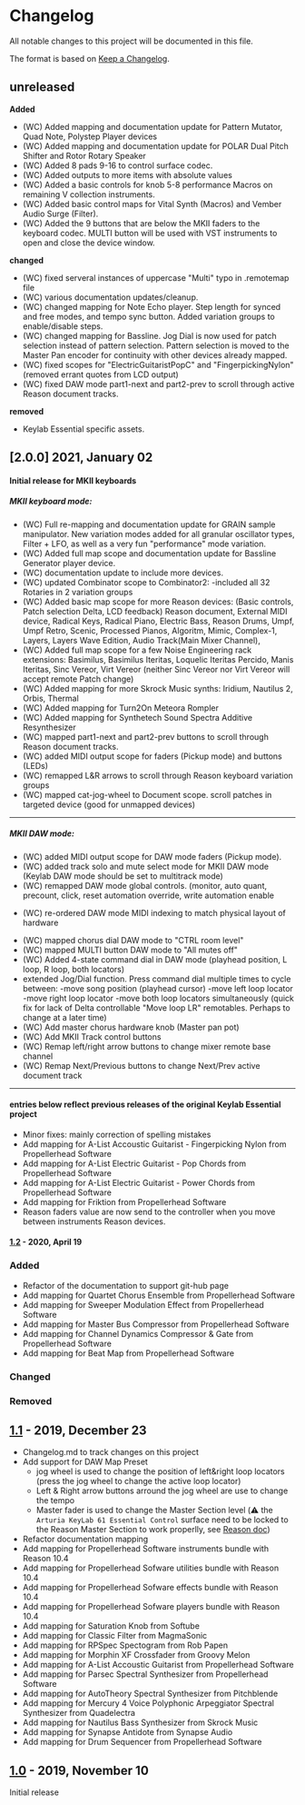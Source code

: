 # Changelog

All notable changes to this project will be documented in this file.

The format is based on [Keep a Changelog](https://keepachangelog.com/en/1.0.0/).

## unreleased

**Added**
* (WC) Added mapping and documentation update for Pattern Mutator, Quad Note, Polystep Player devices
* (WC) Added mapping and documentation update for POLAR Dual Pitch Shifter and Rotor Rotary Speaker
* (WC) Added 8 pads 9-16 to control surface codec.
* (WC) Added outputs to more items with absolute values
* (WC) Added a basic controls for knob 5-8 performance Macros on remaining V collection instruments.
* (WC) Added basic control maps for Vital Synth (Macros) and Vember Audio Surge (Filter).
* (WC) Added the 9 buttons that are below the MKII faders to the keyboard codec. MULTI button will be used with VST instruments to open and close the device window.

**changed**

* (WC) fixed serveral instances of uppercase "Multi" typo in .remotemap file
* (WC) various documentation updates/cleanup.
* (WC) changed mapping for Note Echo player. Step length for synced and free modes, and tempo sync button. Added variation groups to enable/disable steps.
* (WC) changed mapping for Bassline. Jog Dial is now used for patch selection instead of pattern selection. Pattern selection is moved to the Master Pan encoder for continuity with other devices already mapped.
* (WC) fixed scopes for "ElectricGuitaristPopC" and "FingerpickingNylon" (removed errant quotes from LCD output)
* (WC) fixed DAW mode part1-next and part2-prev to scroll through active Reason document tracks.

**removed**

* Keylab Essential specific assets.

## [2.0.0] 2021, January 02
#### Initial release for MKII keyboards

##### MKII keyboard mode:
* (WC) Full re-mapping and documentation update for GRAIN sample manipulator. New variation modes added for all granular oscillator types, Filter + LFO, as well as a very fun "performance" mode variation.
* (WC) Added full map scope and documentation update for Bassline Generator player device.
* (WC) documentation update to include more devices.
* (WC) updated Combinator scope to Combinator2:
	-included all 32 Rotaries in 2 variation groups
* (WC) Added basic map scope for more Reason devices:
	(Basic controls, Patch selection Delta, LCD feedback)
 		Reason document, External MIDI device, Radical Keys, Radical Piano, Electric Bass, Reason Drums, Umpf, Umpf Retro, Scenic, Processed Pianos, Algoritm, Mimic, Complex-1, Layers, Layers Wave Edition, Audio Track(Main Mixer Channel),
* (WC) Added full map scope for a few Noise Engineering rack extensions:
		Basimilus, Basimilus Iteritas, Loquelic Iteritas Percido, Manis Iteritas, Sinc Vereor, Virt Vereor
		(neither Sinc Vereor nor Virt Vereor will accept remote Patch change)
* (WC) Added mapping for more Skrock Music synths:
		Iridium, Nautilus 2, Orbis, Thermal
* (WC) Added mapping for Turn2On Meteora Rompler
* (WC) Added mapping for Synthetech Sound Spectra Additive Resynthesizer
* (WC) mapped part1-next and part2-prev buttons to scroll through Reason document tracks.
* (WC) added MIDI output scope for faders (Pickup mode) and buttons (LEDs)
* (WC) remapped L&R arrows to scroll through Reason keyboard variation groups
* (WC) mapped cat-jog-wheel to Document scope. scroll patches in targeted device (good for unmapped devices)

-----
##### MKII DAW mode:
* (WC) added MIDI output scope for DAW mode faders (Pickup mode).
* (WC) added track solo and mute select mode for MKII DAW mode (Keylab DAW mode should be set to multitrack mode)
* (WC) remapped DAW mode global controls. (monitor, auto quant, precount, click, reset automation override, write automation enable
+ (WC) re-ordered DAW mode MIDI indexing to match physical layout of hardware
* (WC) mapped chorus dial DAW mode to "CTRL room level"
* (WC) mapped MULTI button DAW mode to "All mutes off"
* (WC) Added 4-state command dial in DAW mode (playhead position, L loop, R loop, both locators)
* 	extended Jog/Dial function. Press command dial multiple times to cycle between:
		-move song position (playhead cursor)
		-move left loop locator
		-move right loop locator
		-move both loop locators simultaneously (quick fix for lack of Delta controllable "Move loop LR" remotables. Perhaps to change at a later time)
* (WC) Add master chorus hardware knob (Master pan pot)
* (WC) Add MKII Track control buttons
* (WC) Remap left/right arrow buttons to change mixer remote base channel
* (WC) Remap Next/Previous buttons to change Next/Prev active document track



---------------------------------------------------------------------------
#### entries below reflect previous releases of the original Keylab Essential project

* Minor fixes: mainly correction of spelling mistakes
* Add mapping for A-List Accoustic Guitarist - Fingerpicking Nylon from Propellerhead Software
* Add mapping for A-List Electric Guitarist - Pop Chords from Propellerhead Software
* Add mapping for A-List Electric Guitarist - Power Chords from Propellerhead Software
* Add mapping for Friktion from Propellerhead Software
* Reason faders value are now send to the controller when you move between instruments Reason devices.


#### [1.2] - 2020, April 19

### Added

* Refactor of the documentation to support git-hub page
* Add mapping for Quartet Chorus Ensemble from Propellerhead Software
* Add mapping for Sweeper Modulation Effect from Propellerhead Software
* Add mapping for Master Bus Compressor from Propellerhead Software
* Add mapping for Channel Dynamics Compressor & Gate from Propellerhead Software
* Add mapping for Beat Map from Propellerhead Software

### Changed

### Removed

## [1.1] - 2019, December 23

* Changelog.md to track changes on this project
* Add support for DAW Map Preset
  * jog wheel is used to change the position of left&right loop locators (press the jog wheel to change the active loop locator)  
  * Left & Right arrow buttons arround the jog wheel are use to change the tempo
  * Master fader is used to change the Master Section level (:warning: the `Arturia KeyLab 61 Essential Control` surface need to be locked to the Reason Master Section to work properlly, see [Reason doc](http://docs.propellerheads.se/reason10/wwhelp/wwhimpl/js/html/wwhelp.htm#context=EngOpManProjectPro&topic=PreferencesControlSurface))
* Refactor documentation mapping
* Add mapping for Propellerhead Software instruments bundle with Reason 10.4
* Add mapping for Propellerhead Sofware utilities bundle with Reason 10.4
* Add mapping for Propellerhead Sofware effects bundle with Reason 10.4
* Add mapping for Propellerhead Sofware players bundle with Reason 10.4
* Add mapping for Saturation Knob from Softube
* Add mapping for Classic Filter from MagmaSonic
* Add mapping for RPSpec Spectogram from Rob Papen
* Add mapping for Morphin XF Crossfader from Groovy Melon
* Add mapping for A-List Accoustic Guitarist from Propellerhead Software
* Add mapping for Parsec Spectral Synthesizer from Propellerhead Software
* Add mapping for AutoTheory Spectral Synthesizer from Pitchblende
* Add mapping for Mercury 4 Voice Polyphonic Arpeggiator Spectral Synthesizer from Quadelectra
* Add mapping for Nautilus Bass Synthesizer from Skrock Music
* Add mapping for Synapse Antidote from Synapse Audio
* Add mapping for Drum Sequencer from Propellerhead Software

## [1.0] - 2019, November 10

Initial release

[Unreleased]: https://github.com/tfraudet/Reason-ArturiaKeylabEssential-Remote/compare/v1.0...HEAD
[1.0]: https://github.com/tfraudet/Reason-ArturiaKeylabEssential-Remote/releases/tag/1.0
[1.1]: https://github.com/tfraudet/Reason-ArturiaKeylabEssential-Remote/releases/tag/1.1
[1.2]: https://github.com/tfraudet/Reason-ArturiaKeylabEssential-Remote/releases/tag/1.2
